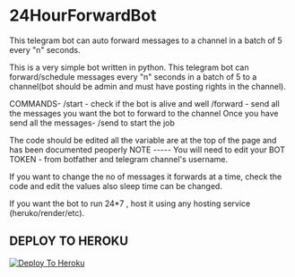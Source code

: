 # 24HourForwardBot
This telegram bot can auto forward messages to a channel in a batch of 5 every "n" seconds.


This is a very simple bot written in python. This telegram bot can forward/schedule messages every "n" seconds in a batch of 5 to a channel(bot should be admin and must have posting rights in the channel).

COMMANDS-
/start - check if the bot is alive and well
/forward - send all the messages you want the bot to forward to the channel
Once you have send all the messages- /send to start the job


The code should be edited all the variable are at the top of the page and has been documented peoperly
NOTE ----- You will need to edit your BOT TOKEN - from botfather 
           and telegram  channel's username.

If you want to change the no of messages it forwards at a time, check the code and edit the values also sleep time can be changed.



If you want the bot to run 24*7 , host it using any hosting service (heruko/render/etc).

## DEPLOY TO HEROKU


[![Deploy To Heroku](https://www.herokucdn.com/deploy/button.svg)](https://heroku.com/deploy?template=https://github.com/bhuriya12/24HourForwardBot)

